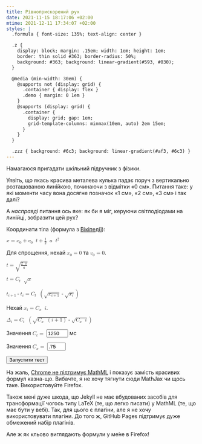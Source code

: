 ```yaml
---
title: Рівноприскорений рух
date: 2021-11-15 18:17:06 +02:00
mtime: 2021-12-11 17:34:07 +02:00
styles: |
  .formula { font-size: 135%; text-align: center }

  .z {
    display: block; margin: .15em; width: 1em; height: 1em;
    border: thin solid #363; border-radius: 50%;
    background: #363; background: linear-gradient(#593, #030);
  }

  @media (min-width: 30em) {
    @supports not (display: grid) {
      .container { display: flex }
      .demo { margin: 0 1em }
    }
    @supports (display: grid) {
      .container {
        display: grid; gap: 1em;
        grid-template-columns: minmax(10em, auto) 2em 15em;
      }
    }
  }

  .zzz { background: #6c3; background: linear-gradient(#af3, #6c3) }
---
```


Намагаюся пригадати шкільний підручник з фізики.

Уявіть, що якась красива металева кулька падає поруч з вертикально розташованою линійкою, починаючи з відмітки «0&nbsp;см». Питання таке: у які моменти часу вона досягне позначок «1&nbsp;см», «2&nbsp;см», «3&nbsp;см» і так далі?

А _насправді_ питання ось яке: як би я міг, керуючи світлодіодами на линійці, зобразити цей рух?

<div class="container" markdown=1>

  <div class="intro" markdown=1>

Координати тіла (формула з [Вікіпедії][1]):

<p class="formula">
  <math>
    <mrow>
      <mi>x</mi>
      <mo>=</mo>
      <msub>
        <mi>x</mi>
        <mn>0</mn>
      </msub>
      <mo>+</mo>
      <mrow>
        <msub>
          <mi>v</mi>
          <mn>0</mn>
        </msub>
        <mo></mo>
        <mi>t</mi>
      </mrow>
      <mo>+</mo>
      <mrow>
        <mfrac>
          <mn>1</mn>
          <mn>2</mn>
        </mfrac>
        <mo></mo>
        <mi>a</mi>
        <mo></mo>
        <msup>
          <mi>t</mi>
          <mn>2</mn>
        </msup>
      </mrow>
    </mrow>
  </math>
</p>

Для спрощення, нехай <math><msub><mi>x</mi><mn>0</mn></msub><mo>=</mo><mn>0</mn></math> та <math><msub><mi>v</mi><mn>0</mn></msub><mo>=</mo><mn>0</mn></math>.

<p class="formula">
  <math>
    <mrow>
      <mi>t</mi>
      <mo>=</mo>
      <msqrt>
        <mfrac>
          <mrow>
            <mn>2</mn>
            <mo></mo>
            <mi>x</mi>
          </mrow>
          <mi>a</mi>
        </mfrac>
      </msqrt>
    </mrow>
  </math>
</p>

<p class="formula">
  <math>
    <mrow>
      <mi>t</mi>
      <mo>=</mo>
      <msub>
        <mi>C</mi>
        <mi>t</mi>
      </msub>
      <mo></mo>
      <msqrt>
        <mi>x</mi>
      </msqrt>
    </mrow>
  </math>
</p>

<p class="formula">
  <math>
    <mrow>
      <msub>
        <mi>t</mi>
        <mrow>
          <mi>i</mi>
          <mo>+</mo>
          <mn>1</mn>
        </mrow>
      </msub>
      <mo>-</mo>
      <msub>
        <mi>t</mi>
        <mi>i</mi>
      </msub>
      <mo>=</mo>
      <msub>
        <mi>C</mi>
        <mi>t</mi>
      </msub>
      <mo></mo>
      <mrow>
        <mo>(</mo>
        <msqrt>
          <msub>
            <mi>x</mi>
            <mrow>
              <mi>i</mi>
              <mo>+</mo>
              <mn>1</mn>
            </mrow>
          </msub>
        </msqrt>
        <mo>-</mo>
        <msqrt>
          <msub>
            <mi>x</mi>
            <mi>i</mi>
          </msub>
        </msqrt>
        <mo>)</mo>
      </mrow>
    </mrow>
  </math>
</p>

Нехай <math><msub><mi>x</mi><mi>i</mi></msub><mo>=</mo><mrow><msub><mi>C</mi><mi>x</mi></msub><mo></mo><mi>i</mi></mrow></math>.

<p class="formula">
  <math>
    <mrow>
      <msub>
        <mi>&Delta;</mi>
        <mi>i</mi>
      </msub>
      <mo>=</mo>
      <msub>
        <mi>C</mi>
        <mi>t</mi>
      </msub>
      <mo></mo>
      <mrow>
        <mo>(</mo>
        <msqrt>
          <msub>
            <mi>C</mi>
            <mi>x</mi>
          </msub>
          <mo></mo>
          <mrow>
            <mo>(</mo>
            <mi>i</mi>
            <mo>+</mo>
            <mn>1</mn>
            <mo>)</mo>
          </mrow>
        </msqrt>
        <mo>-</mo>
        <msqrt>
          <msub>
            <mi>C</mi>
            <mi>x</mi>
          </msub>
          <mo></mo>
          <mi>i</mi>
        </msqrt>
        <mo>)</mo>
      </mrow>
    </mrow>
  </math>
</p>

</div>

<div class="demo">
  <p>
    <span class="z" id="z01"></span>
    <span class="z" id="z02"></span>
    <span class="z" id="z03"></span>
    <span class="z" id="z04"></span>
    <span class="z" id="z05"></span>
    <span class="z" id="z06"></span>
    <span class="z" id="z07"></span>
    <span class="z" id="z08"></span>
    <span class="z" id="z09"></span>
    <span class="z" id="z10"></span>
    <span class="z" id="z11"></span>
    <span class="z" id="z12"></span>
    <span class="z" id="z13"></span>
    <span class="z" id="z14"></span>
    <span class="z" id="z15"></span>
    <span class="z" id="z16"></span>
    <span class="z" id="z17"></span>
    <span class="z" id="z18"></span>
    <span class="z" id="z19"></span>
    <span class="z" id="z20"></span>
  </p>
</div>

<div class="controls">
  <form action="#" onsubmit="return false;">
    <p>
      <label>
        Значення <math><msub><mi>C</mi><mi>t</mi></msub><mo>=</mo></math>
        <input name="C_t" size="4" value="1250" onclick="update();" onkeypress="update();" onkeyup="update();">
        мс
      </label>
    </p>
    <p>
      <label>
        Значення <math><msub><mi>C</mi><mi>x</mi></msub><mo>=</mo></math>
        <input name="C_x" size="3" value=".75" onclick="update();" onkeypress="update();" onkeyup="update();">
      </label>
    </p>
    <p><button onclick="demo();">Запустити тест</button></p>
  </form>
</div>

</div>

На жаль, [Chrome не підтримує MathML][2] і показує замість красивих формул казна-що. Вибачте, я не хочу тягнути сюди MathJax чи щось таке. Використовуйте Firefox.

Також мені дуже шкода, що Jekyll не має вбудованих засобів для трансформації чогось типу LaTeX (те, що легко писати) у MathML (те, що має бути у вебі). Так, для цього є плагіни, але я не хочу використовувати плагіни. До того ж, GitHub Pages підтримує дуже обмежений набір плагінів.

Але ж як кльово виглядають формули у ме́не в Firefox!

<script>
  var current;
  var timeout;
  var C_t = 1250;
  var C_x = .75;

  function showCurrent() {
    for (var i = 1; i <= 20; i++) {
      var id = 'z' + (i < 10 ? '0' : '') + i;
      //console.log('id = ' + id);
      if (i == current) {
        document.getElementById(id).classList.add('zzz');
      } else {
        document.getElementById(id).classList.remove('zzz');
      }
    }
  }

  function stepNext() {
    current++;
    console.log('current step = ' + current);
    showCurrent();
    if (current <= 20) {
      var i = C_x * current;
      var iPlus1 = C_x * (current + 1);
      var delay = C_t * (Math.sqrt(iPlus1) - Math.sqrt(i));
      console.log('delay = ' + delay);
      timeout = setTimeout(stepNext, delay);
    }
  }

  function demo() {
    console.log('start');
    current = 0;
    stepNext();
  }

  function update() {
    C_t = parseInt(document.querySelector('input[name=C_t]').value);
    console.log('C_t = ' + C_t);
    C_x = parseFloat(document.querySelector('input[name=C_x]').value);
    console.log('C_x = ' + C_x);
  }

  document.querySelector('input[name=C_t]').value = C_t;
  document.querySelector('input[name=C_x]').value = C_x;
</script>

[1]: https://uk.wikipedia.org/wiki/%D0%A0%D1%96%D0%B2%D0%BD%D0%BE%D0%BF%D1%80%D0%B8%D1%81%D0%BA%D0%BE%D1%80%D0%B5%D0%BD%D0%B8%D0%B9_%D1%80%D1%83%D1%85
[2]: https://caniuse.com/mathml
